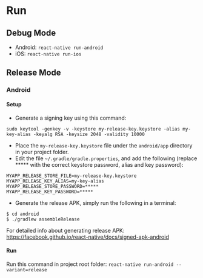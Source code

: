 # Run

## Debug Mode
- Android: `react-native run-android`
- iOS: `react-native run-ios`

## Release Mode

### Android

#### Setup
- Generate a signing key using this command:

```sudo keytool -genkey -v -keystore my-release-key.keystore -alias my-key-alias -keyalg RSA -keysize 2048 -validity 10000```

- Place the `my-release-key.keystore` file under the `android/app` directory in your project folder.
- Edit the file `~/.gradle/gradle.properties`, and add the following (replace ***** with the correct keystore password, alias and key password):
```
MYAPP_RELEASE_STORE_FILE=my-release-key.keystore
MYAPP_RELEASE_KEY_ALIAS=my-key-alias
MYAPP_RELEASE_STORE_PASSWORD=*****
MYAPP_RELEASE_KEY_PASSWORD=*****
```

- Generate the release APK, simply run the following in a terminal:
```
$ cd android
$ ./gradlew assembleRelease
```
For detailed info about generating release APK: https://facebook.github.io/react-native/docs/signed-apk-android

#### Run
Run this command in project root folder: `react-native run-android --variant=release`